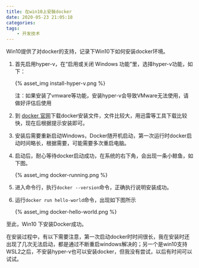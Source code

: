```yaml
---
title: 在win10上安裝docker
date: 2020-05-23 21:05:18
categories:
tags:
    - 开发技术
---
```


Win10提供了对docker的支持，记录下Win10下如何安装docker环境。

<!-- more -->

1. 首先启用hyper-v，在“启用或关闭 Windows 功能”里，选择hyper-v功能，如下：

    {% asset_img install-hyper-v.png %}

    注：如果安装了vmware等功能，安装hyper-v会导致VMware无法使用，请做好评估后使用

2. 到 [docker 官网](https://hub.docker.com/editions/community/docker-ce-desktop-windows)下载docker安装文件，文件比较大，用迅雷等工具下载比较快，现在后根据提示安装即可。

3. 安装后需要重新启动Windows，Docker随开机启动，第一次运行时docker启动时间略长，根据需要，可能需要多次重启电脑。

4. 启动后，耐心等待docker启动成功，在系统的右下角，会出现一条小鲸鱼，如下图。

    {% asset_img docker-running.png %}

5. 进入命令行，执行`docker --version`命令，正确执行说明安装成功。

6. 运行`docker run hello-world`命令，出现如下图所示

     {% asset_img docker-hello-world.png %}

至此，Win10 下安装Docker成功。

在安装过程中，有以下需要注意，第一次启动docker时时间很长，我在安装时还出现了几次无法启动，都是通过不断重启windows解决的；另一个是win10支持WSL2之后，不安装hyper-v也可以安装docker，但我没有尝试，以后有时间可以试试。
